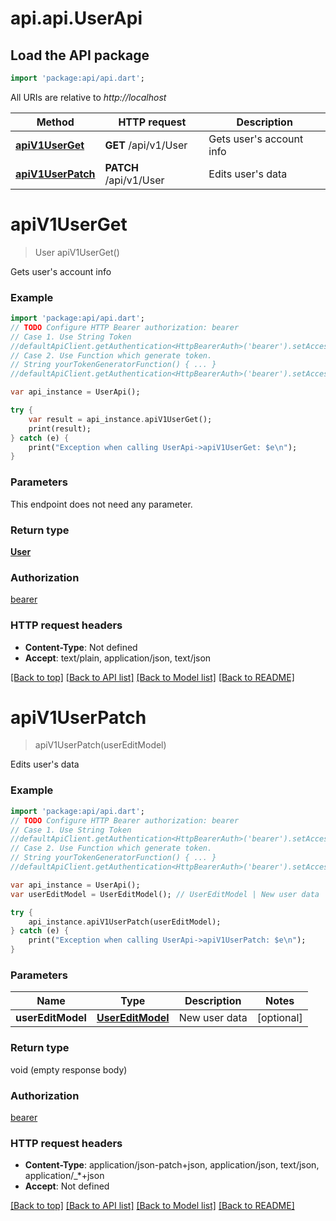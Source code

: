 # api.api.UserApi

## Load the API package
```dart
import 'package:api/api.dart';
```

All URIs are relative to *http://localhost*

Method | HTTP request | Description
------------- | ------------- | -------------
[**apiV1UserGet**](UserApi.md#apiV1UserGet) | **GET** /api/v1/User | Gets user&#39;s account info
[**apiV1UserPatch**](UserApi.md#apiV1UserPatch) | **PATCH** /api/v1/User | Edits user&#39;s data


# **apiV1UserGet**
> User apiV1UserGet()

Gets user's account info

### Example 
```dart
import 'package:api/api.dart';
// TODO Configure HTTP Bearer authorization: bearer
// Case 1. Use String Token
//defaultApiClient.getAuthentication<HttpBearerAuth>('bearer').setAccessToken('YOUR_ACCESS_TOKEN');
// Case 2. Use Function which generate token.
// String yourTokenGeneratorFunction() { ... }
//defaultApiClient.getAuthentication<HttpBearerAuth>('bearer').setAccessToken(yourTokenGeneratorFunction);

var api_instance = UserApi();

try { 
    var result = api_instance.apiV1UserGet();
    print(result);
} catch (e) {
    print("Exception when calling UserApi->apiV1UserGet: $e\n");
}
```

### Parameters
This endpoint does not need any parameter.

### Return type

[**User**](User.md)

### Authorization

[bearer](../README.md#bearer)

### HTTP request headers

 - **Content-Type**: Not defined
 - **Accept**: text/plain, application/json, text/json

[[Back to top]](#) [[Back to API list]](../README.md#documentation-for-api-endpoints) [[Back to Model list]](../README.md#documentation-for-models) [[Back to README]](../README.md)

# **apiV1UserPatch**
> apiV1UserPatch(userEditModel)

Edits user's data

### Example 
```dart
import 'package:api/api.dart';
// TODO Configure HTTP Bearer authorization: bearer
// Case 1. Use String Token
//defaultApiClient.getAuthentication<HttpBearerAuth>('bearer').setAccessToken('YOUR_ACCESS_TOKEN');
// Case 2. Use Function which generate token.
// String yourTokenGeneratorFunction() { ... }
//defaultApiClient.getAuthentication<HttpBearerAuth>('bearer').setAccessToken(yourTokenGeneratorFunction);

var api_instance = UserApi();
var userEditModel = UserEditModel(); // UserEditModel | New user data

try { 
    api_instance.apiV1UserPatch(userEditModel);
} catch (e) {
    print("Exception when calling UserApi->apiV1UserPatch: $e\n");
}
```

### Parameters

Name | Type | Description  | Notes
------------- | ------------- | ------------- | -------------
 **userEditModel** | [**UserEditModel**](UserEditModel.md)| New user data | [optional] 

### Return type

void (empty response body)

### Authorization

[bearer](../README.md#bearer)

### HTTP request headers

 - **Content-Type**: application/json-patch+json, application/json, text/json, application/_*+json
 - **Accept**: Not defined

[[Back to top]](#) [[Back to API list]](../README.md#documentation-for-api-endpoints) [[Back to Model list]](../README.md#documentation-for-models) [[Back to README]](../README.md)

